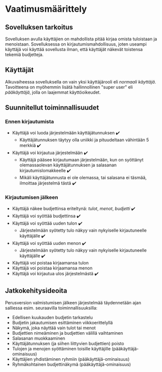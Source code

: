 # Vaatimusmäärittely

## Sovelluksen tarkoitus

Sovelluksen avulla käyttäjien on mahdollista pitää kirjaa omista tuloistaan ja menoistaan. Sovelluksessa on kirjautumismahdollisuus, joten useampi käyttäjä voi käyttää sovellusta ilman, että käyttäjät näkevät toistensa tekemiä budjetteja.

## Käyttäjät

Alkuvaiheessa sovelluksella on vain yksi käyttäjärooli eli _normaali käyttäjä_. Tavoitteena on myöhemmin lisätä hallinnollinen "super user" eli _pääkäyttäjä_, jolla on laajemmat käyttöoikeudet.

## Suunnitellut toiminnallisuudet

### Ennen kirjautumista

- Käyttäjä voi luoda järjestelmään käyttäjätunnuksen :heavy_check_mark:
  - Käyttäjätunnuksen täytyy olla uniikki ja pituudeltaan vähintään 5 merkkiä :heavy_check_mark:
- Käyttäjä voi kirjautua järjestelmään :heavy_check_mark:
  - Käyttäjä pääsee kirjautumaan järjestelmään, kun on syöttänyt olemassaolevan käyttäjätunnuksen ja salasanan kirjautumislomakkeelle :heavy_check_mark:
  - Mikäli käyttäjätunnusta ei ole olemassa, tai salasana ei täsmää, ilmoittaa järjestelmä tästä :heavy_check_mark:

### Kirjautumisen jälkeen

- Käyttäjä näkee budjettinsa eriteltynä: _tulot_, _menot_, _budjetti_ :heavy_check_mark:
- Käyttäjä voi syöttää budjettinsa :heavy_check_mark:
- Käyttäjä voi syöttää uuden tulon :heavy_check_mark:
  - Järjestelmään syötetty tulo näkyy vain nykyiselle kirjautuneelle käyttäjälle :heavy_check_mark:
- Käyttäjä voi syöttää uuden menon :heavy_check_mark:
  - Järjestelmään syötetty tulo näkyy vain nykyiselle kirjautuneelle käyttäjälle :heavy_check_mark:
- Käyttäjä voi poistaa kirjaamansa tulon
- Käyttäjä voi poistaa kirjaamansa menon
- Käyttäjä voi kirjautua ulos järjestelmästä :heavy_check_mark:

## Jatkokehitysideoita

Perusversion valmistumisen jälkeen järjestelmää täydennetään ajan salliessa esim. seuraavilla toiminnallisuuksilla:

- Edellisen kuukauden budjetin tarkastelu
- Budjetin jakautumisen esittäminen viikkoerittelyllä
- Näkymä, joka näyttää vain tulot tai menot
- Budjettien nimeäminen ja budjettien välillä vaihtaminen
- Salasanan muokkaaminen
- Käyttäjätunnuksen (ja siihen liittyvien budjettien) poisto
- Tulojen ja menojen syöttäminen toisille käyttäjille (pääkäyttäjä-ominaisuus)
- Käyttäjien yhdistäminen ryhmiin (pääkäyttäjä-ominaisuus)
- Ryhmäkohtainen budjettinäkymä (pääkäyttäjä-ominaisuus)
